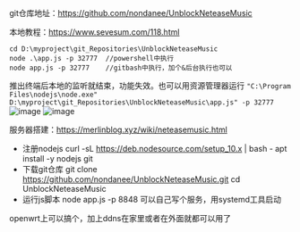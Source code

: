 git仓库地址：https://github.com/nondanee/UnblockNeteaseMusic

本地教程：https://www.sevesum.com/118.html
```
cd D:\myproject\git_Repositories\UnblockNeteaseMusic
node .\app.js -p 32777 	//powershell中执行
node app.js -p 32777	//gitbash中执行，加个&后台执行也可以
```
推出终端后本地的监听就结束，功能失效。也可以用资源管理器运行
``` "C:\Program Files\nodejs\node.exe" D:\myproject\git_Repositories\UnblockNeteaseMusic\app.js" -p 32777 ```
![image](https://user-images.githubusercontent.com/18462281/113167190-0f92b080-9276-11eb-8dc2-90a89d8eb785.png)
![image](https://user-images.githubusercontent.com/18462281/113167244-1caf9f80-9276-11eb-8f2a-1f93c806ec7d.png)


服务器搭建：https://merlinblog.xyz/wiki/neteasemusic.html
- 注册nodejs
curl -sL https://deb.nodesource.com/setup_10.x | bash -
apt install -y nodejs git 
- 下载git仓库
git clone https://github.com/nondanee/UnblockNeteaseMusic.git
cd UnblockNeteaseMusic
- 运行js脚本
node app.js -p 8848
可以自己写个服务，用systemd工具启动

openwrt上可以搞个，加上ddns在家里或者在外面就都可以用了
